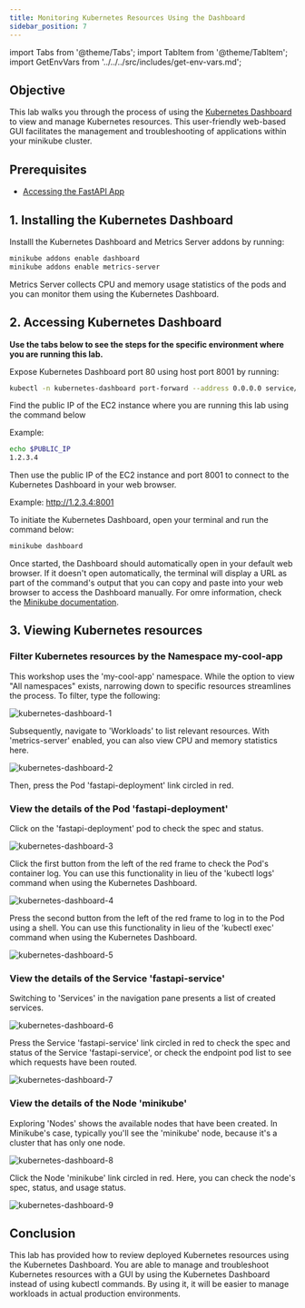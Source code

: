 ```yaml
---
title: Monitoring Kubernetes Resources Using the Dashboard
sidebar_position: 7
---
```

import Tabs from '@theme/Tabs';
import TabItem from '@theme/TabItem';
import GetEnvVars from '../../../src/includes/get-env-vars.md';

## Objective

This lab walks you through the process of using the [Kubernetes Dashboard](https://github.com/kubernetes/dashboard) to view and manage Kubernetes resources. This user-friendly web-based GUI facilitates the management and troubleshooting of applications within your minikube cluster.

## Prerequisites
- [Accessing the FastAPI App](./access-app.md)


<!--This is a shared file at src/includes/get-env-vars.md that tells users to navigate to the 'python-fastapi-demo-docker' directory where their environment variables are sourced.-->
<GetEnvVars />

## 1. Installing the Kubernetes Dashboard

Installl the Kubernetes Dashboard and Metrics Server addons by running:
```bash
minikube addons enable dashboard
minikube addons enable metrics-server
```
Metrics Server collects CPU and memory usage statistics of the pods and you can monitor them using the Kubernetes Dashboard.

## 2. Accessing Kubernetes Dashboard

**Use the tabs below to see the steps for the specific environment where you are running this lab.**

<Tabs>
  <TabItem value="AWS Workshop Studio" label="AWS Workshop Studio" default>

Expose Kubernetes Dashboard port 80 using host port 8001 by running:
```bash
kubectl -n kubernetes-dashboard port-forward --address 0.0.0.0 service/kubernetes-dashboard 8001:80
```

Find the public IP of the EC2 instance where you are running this lab using the command below

Example:
```bash
echo $PUBLIC_IP
1.2.3.4
```
Then use the public IP of the EC2 instance and port 8001 to connect to the Kubernetes Dashboard in your web browser.

Example: http://1.2.3.4:8001

</TabItem>
  <TabItem value="Local Computer" label="Local Computer" default>

To initiate the Kubernetes Dashboard, open your terminal and run the command below:
```bash
minikube dashboard
```
Once started, the Dashboard should automatically open in your default web browser. If it doesn't open automatically, the terminal will display a URL as part of the command's output that you can copy and paste into your web browser to access the Dashboard manually.
For omre information, check the [Minikube documentation](https://minikube.sigs.k8s.io/docs/handbook/dashboard/).

</TabItem>
</Tabs>

## 3. Viewing Kubernetes resources

### Filter Kubernetes resources by the Namespace my-cool-app

This workshop uses the 'my-cool-app' namespace. While the option to view "All namespaces" exists, narrowing down to specific resources streamlines the process. To filter, type the following:

![kubernetes-dashboard-1](./images/kubernetes-dashboard-1.jpg)

Subsequently, navigate to 'Workloads' to list relevant resources. With 'metrics-server' enabled, you can also view CPU and memory statistics here.

![kubernetes-dashboard-2](./images/kubernetes-dashboard-2.jpg)

Then, press the Pod 'fastapi-deployment' link circled in red.

### View the details of the Pod 'fastapi-deployment'

Click on the 'fastapi-deployment' pod to check the spec and status.

![kubernetes-dashboard-3](./images/kubernetes-dashboard-3.jpg)

Click the first button from the left of the red frame to check the Pod's container log. You can use this functionality in lieu of the 'kubectl logs' command when using the Kubernetes Dashboard.

![kubernetes-dashboard-4](./images/kubernetes-dashboard-4.jpg)

Press the second button from the left of the red frame to log in to the Pod using a shell. You can use this functionality in lieu of the 'kubectl exec' command when using the Kubernetes Dashboard.

![kubernetes-dashboard-5](./images/kubernetes-dashboard-5.jpg)

### View the details of the Service 'fastapi-service'

Switching to 'Services' in the navigation pane presents a list of created services.

![kubernetes-dashboard-6](./images/kubernetes-dashboard-6.jpg)

Press the Service 'fastapi-service' link circled in red to check the spec and status of the Service 'fastapi-service', or check the endpoint pod list to see which requests have been routed.

![kubernetes-dashboard-7](./images/kubernetes-dashboard-7.jpg)

### View the details of the Node 'minikube'

Exploring 'Nodes' shows the available nodes that have been created. In Minikube's case, typically you'll see the 'minikube' node, because it's a cluster that has only one node.

![kubernetes-dashboard-8](./images/kubernetes-dashboard-8.jpg)

Click the Node 'minikube' link circled in red. Here, you can check the node's spec, status, and usage status.

![kubernetes-dashboard-9](./images/kubernetes-dashboard-9.jpg)

## Conclusion

This lab has provided how to review deployed Kubernetes resources using the Kubernetes Dashboard. You are able to manage and troubleshoot Kubernetes resources with a GUI by using the Kubernetes Dashboard instead of using kubectl commands. By using it, it will be easier to manage workloads in actual production environments.
